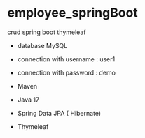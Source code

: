 # employee_springBoot
crud spring boot thymeleaf

* database MySQL
* connection with username : user1
* connection with password : demo

* Maven
* Java 17
* Spring Data JPA ( Hibernate)
* Thymeleaf
